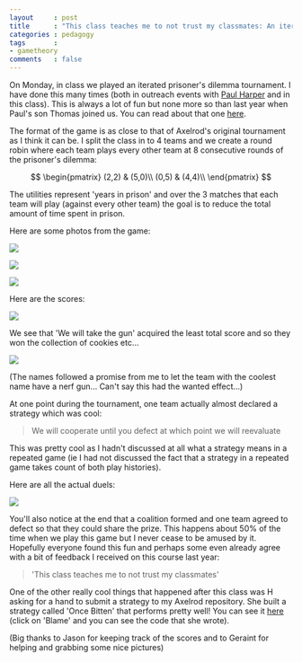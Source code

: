 ```yaml
---
layout     : post
title      : "This class teaches me to not trust my classmates: An iterated prisoners dilemma in class"
categories : pedagogy
tags       :
- gametheory
comments   : false
---
```


On Monday, in class we played an iterated prisoner's dilemma tournament.
I have done this many times (both in outreach events with [Paul Harper](http://www.profpaulharper.com/) and in this class).
This is always a lot of fun but none more so than last year when Paul's son Thomas joined us.
You can read about that one [here](http://drvinceknight.blogspot.co.uk/2014/02/iterated-prisoners-dilemma-tournament.html).

The format of the game is as close to that of Axelrod's original tournament as I think it can be.
I split the class in to 4 teams and we create a round robin where each team plays every other team at 8 consecutive rounds of the prisoner's dilemma:

$$
\begin{pmatrix}
(2,2) & (5,0)\\
(0,5) & (4,4)\\
\end{pmatrix}
$$

The utilities represent 'years in prison' and over the 3 matches that each team will play (against every other team) the goal is to reduce the total amount of time spent in prison.

Here are some photos from the game:

![]({{site.baseurl}}/assets/images/pd_2015_01.jpg)

![]({{site.baseurl}}/assets/images/pd_2015_02.jpg)

![]({{site.baseurl}}/assets/images/pd_2015_03.jpg)

Here are the scores:

![]({{site.baseurl}}/assets/images/pd_2015_results.jpg)

We see that 'We will take the gun' acquired the least total score and so they won the collection of cookies etc...

![]({{site.baseurl}}/assets/images/pd_2015_cookies.jpg)

(The names followed a promise from me to let the team with the coolest name have a nerf gun... Can't say this had the wanted effect...)

At one point during the tournament, one team actually almost declared a strategy which was cool:

> We will cooperate until you defect at which point we will reevaluate

This was pretty cool as I hadn't discussed at all what a strategy means in a repeated game (ie I had not discussed the fact that a strategy in a repeated game takes count of both play histories).

Here are all the actual duels:

![]({{site.baseurl}}/assets/images/pd_2015_duels.jpg)

You'll also notice at the end that a coalition formed and one team agreed to defect so that they could share the prize.
This happens about 50% of the time when we play this game but I never cease to be amused by it.
Hopefully everyone found this fun and perhaps some even already agree with a bit of feedback I received on this course last year:

> 'This class teaches me to not trust my classmates'

One of the other really cool things that happened after this class was H asking for a hand to submit a strategy to my Axelrod repository.
She built a strategy called 'Once Bitten' that performs pretty well!
You can see it [here](https://github.com/drvinceknight/Axelrod/blob/master/axelrod/strategies/oncebitten.py) (click on 'Blame' and you can see the code that she wrote).

(Big thanks to Jason for keeping track of the scores and to Geraint for helping and grabbing some nice pictures)

